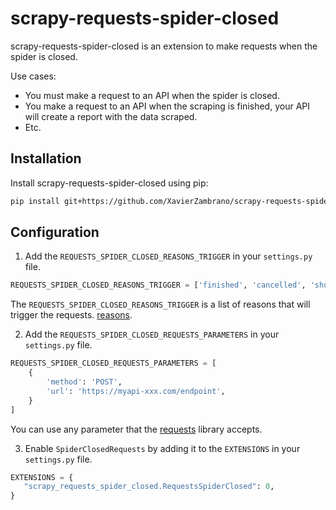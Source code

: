 # scrapy-requests-spider-closed

scrapy-requests-spider-closed is an extension to make requests when the spider is closed.

Use cases: 
- You must make a request to an API when the spider is closed.
- You make a request to an API when the scraping is finished, your API will create a report with the data scraped.
- Etc.

## Installation
Install scrapy-requests-spider-closed using pip:
```bash
pip install git+https://github.com/XavierZambrano/scrapy-requests-spider-closed.git
```


## Configuration
1. Add the `REQUESTS_SPIDER_CLOSED_REASONS_TRIGGER` in your `settings.py` file.
```python
REQUESTS_SPIDER_CLOSED_REASONS_TRIGGER = ['finished', 'cancelled', 'shutdown']
```
The `REQUESTS_SPIDER_CLOSED_REASONS_TRIGGER` is a list of reasons that will trigger the requests. [reasons](https://docs.scrapy.org/en/latest/topics/signals.html?highlight=finish%20reason#spider-closed).

2. Add the `REQUESTS_SPIDER_CLOSED_REQUESTS_PARAMETERS` in your `settings.py` file.
```python
REQUESTS_SPIDER_CLOSED_REQUESTS_PARAMETERS = [
    {
        'method': 'POST',
        'url': 'https://myapi-xxx.com/endpoint',
    }
]
```
You can use any parameter that the [requests](https://requests.readthedocs.io/en/latest/api/) library accepts.

3. Enable `SpiderClosedRequests` by adding it to the `EXTENSIONS` in your `settings.py` file.
```python
EXTENSIONS = {
   "scrapy_requests_spider_closed.RequestsSpiderClosed": 0,
}
```
